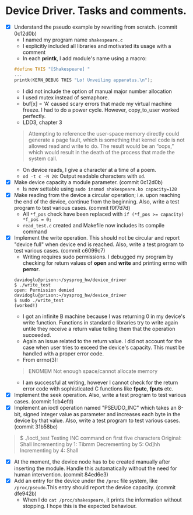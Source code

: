 # Device Driver. Tasks and comments.
- [x] Understand the pseudo example by rewriting from scratch. (commit 0c12d0b)
    + I named my program name `shakespeare.c`
    + I explicitly included all libraries and motivated its usage with a comment
    + In each **printk**, I add module's name using a macro:
    ```C
    #define THIS "[Shakespeare] "
    ...
    printk(KERN_DEBUG THIS "Lo! Unveiling apparatus.\n");
    ```
    + I did not include the option of manual major number allocation
    + I used mutex instead of semaphore.
    + buf[x] = 'A' caused scary errors that made my virtual machine freeze. I had to do a power cycle. However, copy_to_user worked perfectly.
    + LDD3, chapter 3
    > Attempting to reference the user-space memory directly could generate a page fault, which is something that kernel code is not allowed read and write to do. The result would be an “oops,” which would result in the death of the process that made the system call.
    + On device reads, I give a character at a time of a poem.
    + `od -t c -N 20`: Output readable characters with `od`.
- [x] Make device capacity a module parameter. (commit 0c12d0b)
    + Is now settable using `sudo insmod shakespeare.ko capacity=128`
- [x] Make reading from the device a circular operation; i.e. upon reaching the end of the device, continue from the beginning. Also, write a test program to test various cases. (commit f0f7d7d)
    + All `*f_pos` check have been replaced with `if (*f_pos >= capacity) *f_pos = 0;`
    + `read_test.c` created and Makefile now includes its compile command 
- [x] Implement the write operation. This should not be circular and report "device full" when device end is reached. Also, write a test program to test various cases. (commit c6099c7)
    + Writing requires sudo permissions. I debugged my program by checking for return values of **open** and **write** and printing errno with **perror**.
    ```
    davidoglu@prison:~/sysprog_hw/device_driver
    $ ./write_test 
    open: Permission denied
    davidoglu@prison:~/sysprog_hw/device_driver
    $ sudo ./write_test
    (worked!)
    ```
    + I got an infinite B machine because I was returning 0 in my device's write function. Functions in standard c libraries try to write again untile they receive a return value telling them that the operation succeeded.
    + Again an issue related to the return value. I did not account for the case when user tries to exceed the device's capacity. This must be handled with a proper error code. 
    + From errno(3):
    > ENOMEM Not enough space/cannot allocate memory 
    + I am successful at writing, however I cannot check for the return error code with sophisticated C functions like **fputc**, **fputs** etc.
- [x] Implement the seek operation. Also, write a test program to test various cases. (commit 1cb4efd)
- [x] Implement an ioctl operation named "PSEUDO_INC" which takes an 8-bit, signed integer value as parameter and increases each byte in the device by that value. Also, write a test program to test various cases. (commit 31b58be)
> $ ./ioctl_test
Testing INC command on first five characters
Original: Shall
Incrementing by 1: Tibmm
Decrementing by 5: Od]hh
Incrementing by 4: Shall
- [x] At the moment, the device node has to be created manually after inserting the module. Handle this automatically without the need for human intervention. (commit 84ed6e3)
- [x] Add an entry for the device under the `/proc` file system, like `/proc/pseudo`.This entry should report the device capacity. (commit dfe942b)
    + When I do `cat /proc/shakespeare`, it prints the information without stopping. I hope this is the expected behaviour.



